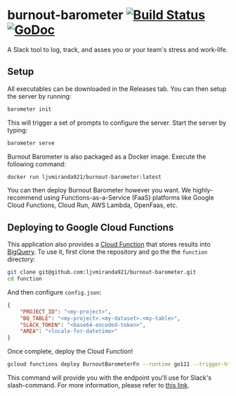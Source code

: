 # burnout-barometer [![Build Status](https://dev.azure.com/ljvmiranda/ljvmiranda/_apis/build/status/ljvmiranda921.burnout-barometer?branchName=master)](https://dev.azure.com/ljvmiranda/ljvmiranda/_build/latest?definitionId=6&branchName=master) [![GoDoc](https://godoc.org/github.com/ljvmiranda921/burnout-barometer?status.svg)](https://godoc.org/github.com/ljvmiranda921/burnout-barometer)


A Slack tool to log, track, and asses you or your team's stress and work-life.

## Setup

All executables can be downloaded in the Releases tab. You can then setup the
server by running:

```sh
barometer init
```

This will trigger a set of prompts to configure the server. Start the server by typing:

```sh
barometer serve
```

Burnout Barometer is also packaged as a Docker image. Execute the following command:

```sh
docker run ljvmiranda921/burnout-barometer:latest 
```

You can then deploy Burnout Barometer however you want. We highly-recommend
using Functions-as-a-Service (FaaS) platforms like Google Cloud Functions,
Cloud Run, AWS Lambda, OpenFaas, etc. 

## Deploying to Google Cloud Functions

This application also provides a [Cloud
Function](https://cloud.google.com/functions/) that stores results into
[BigQuery](https://cloud.google.com/bigquery/). To use it, first clone the
repository and go the the `function` directory:

```sh
git clone git@github.com:ljvmiranda921/burnout-barometer.git
cd function
```

And then configure `config.json`: 

```json
{
    "PROJECT_ID": "<my-project>", 
    "BQ_TABLE": "<my-project>.<my-dataset>.<my-table>", 
    "SLACK_TOKEN": "<base64-encoded-token>",
    "AREA": "<locale-for-datetime>"
}
```


Once complete, deploy the Cloud Function!

```sh
gcloud functions deploy BurnoutBarometerFn --runtime go111 --trigger-http
```

This command will provide you with the endpoint you'll use for Slack's
slash-command. For more information, please refer to [this
link](https://cloud.google.com/functions/docs/tutorials/slack).

